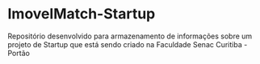 # ImovelMatch-Startup
Repositório desenvolvido para armazenamento de informações sobre um projeto de Startup que está sendo criado na Faculdade Senac Curitiba - Portão
